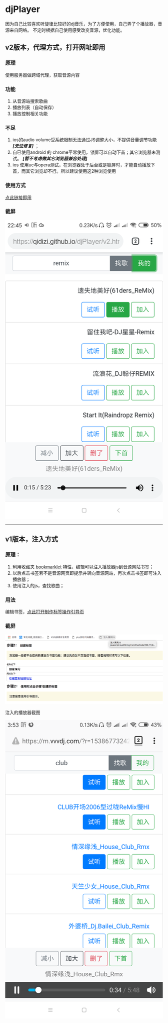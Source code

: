 # djPlayer


因为自己比较喜欢听旋律比较好的dj音乐，为了方便使用，自己弄了个播放器，音源来自网络。
不定时根据自己使用感受改变音源，优化功能。

## v2版本，代理方式，打开网址即用
### 原理
使用服务器做跨域代理，获取音源内容

### 功能

1. 从音源站搜索歌曲
1. 播放列表（自动保存）
1. 播放控制相关功能

### 不足

1. ios的audio volume受系统限制无法通过JS调整大小，不提供音量调节功能 ***[无法修复]*** ；
1. 自已使用android 的 chrome平常使用，锁屏可以自动下首；其它浏览器未测试。 ***[暂不考虑做其它浏览器兼容处理]***
1. ios 使用uc与opera测试，在浏览器处于后台或是锁屏时，才能自动播放下首，而其它浏览却不行。所以建议使用这2种浏览使用

### 使用方式
[点此链接即用](https://qidizi.github.io/djPlayer/v2.html)

### 截屏

![android手机截图](https://github.com/qidizi/djKKPlayer/raw/master/v2.png)
*****


## v1版本，注入方式

### 原理：

1. 利用收藏夹 [bookmarklet](https://en.wikipedia.org/wiki/Bookmarklet) 特性，编辑可以注入播放器js到音源网站书签；
1. 以后点击书签若不是音源网页即提示并转向音源网站，再次点击书签即可注入播放器；
1. 使用注入的js，查找歌曲；

### 用法
编辑书签，[点此打开制作标签操作引导页](https://qidizi.github.io/djPlayer/index.html)

### 截屏
![屏幕截图](https://github.com/qidizi/djKKPlayer/raw/master/index.png)

注入的播放器截图

![屏幕截图](https://github.com/qidizi/djKKPlayer/raw/master/screenShot.png)



